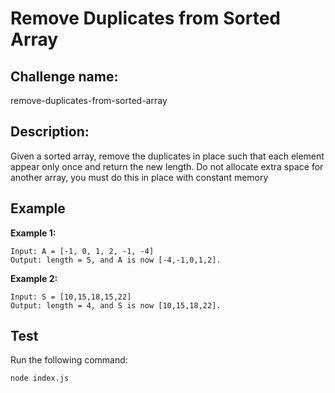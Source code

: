 # Remove Duplicates from Sorted Array

## Challenge name: 

remove-duplicates-from-sorted-array

## Description: 

Given a sorted array, remove the duplicates in place such that each element appear only once and return the new length. Do not allocate extra space for another array, you must do this in place with constant memory

## Example

**Example 1:**
```
Input: A = [-1, 0, 1, 2, -1, -4]
Output: length = 5, and A is now [-4,-1,0,1,2]. 
```

**Example 2:**
```
Input: S = [10,15,18,15,22]
Output: length = 4, and S is now [10,15,18,22]. 
```

## Test

Run the following command:
```
node index.js
```
